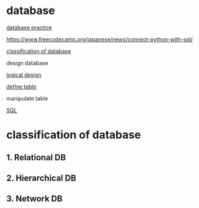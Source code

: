 # database

[database practice](database%202f1feadf766d4355be5062f96d0265c1/database%20practice%203d4a6ced6cfe452c81609da4d1f983e2.md)

https://www.freecodecamp.org/japanese/news/connect-python-with-sql/

[classification of database](database%202f1feadf766d4355be5062f96d0265c1/classification%20of%20database%204acb6c6e190a4ced84b67a51b91405b6.md)

design database

[logical design](database%202f1feadf766d4355be5062f96d0265c1/logical%20design%201fb1897c820843abb58518cde873c777.md)

[define table ](database%202f1feadf766d4355be5062f96d0265c1/define%20table%20b7265d47b63e4808859df8bc8a3c756c.md)

manipulate table 

[SQL](database%202f1feadf766d4355be5062f96d0265c1/SQL%20de51394e9a714cb5b64db0b4f3ca8ab9.md)


# classification of database

## 1. Relational DB

## 2. Hierarchical DB

## 3. Network DB